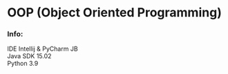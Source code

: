# OOP (Object Oriented Programming)
<h3>Info:  </h3>  
IDE Intellij & PyCharm JB <br>
Java SDK 15.02  <br>
Python 3.9 <br>
